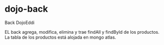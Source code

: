 # dojo-back
Back DojoEddi

EL back agrega, modifica, elimina y trae findAll y findById de los productos.
La tabla de los productos está alojada en mongo atlas. 
